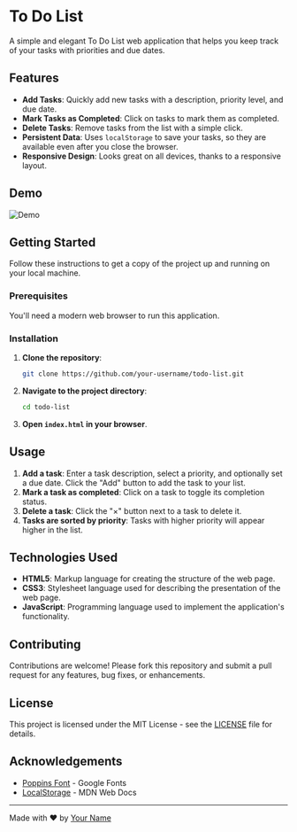 # To Do List

A simple and elegant To Do List web application that helps you keep track of your tasks with priorities and due dates.

## Features

- **Add Tasks**: Quickly add new tasks with a description, priority level, and due date.
- **Mark Tasks as Completed**: Click on tasks to mark them as completed.
- **Delete Tasks**: Remove tasks from the list with a simple click.
- **Persistent Data**: Uses `localStorage` to save your tasks, so they are available even after you close the browser.
- **Responsive Design**: Looks great on all devices, thanks to a responsive layout.

## Demo

![Demo](demo.gif)

## Getting Started

Follow these instructions to get a copy of the project up and running on your local machine.

### Prerequisites

You'll need a modern web browser to run this application.

### Installation

1. **Clone the repository**:
    ```bash
    git clone https://github.com/your-username/todo-list.git
    ```

2. **Navigate to the project directory**:
    ```bash
    cd todo-list
    ```

3. **Open `index.html` in your browser**.

## Usage

1. **Add a task**: Enter a task description, select a priority, and optionally set a due date. Click the "Add" button to add the task to your list.
2. **Mark a task as completed**: Click on a task to toggle its completion status.
3. **Delete a task**: Click the "×" button next to a task to delete it.
4. **Tasks are sorted by priority**: Tasks with higher priority will appear higher in the list.


## Technologies Used

- **HTML5**: Markup language for creating the structure of the web page.
- **CSS3**: Stylesheet language used for describing the presentation of the web page.
- **JavaScript**: Programming language used to implement the application's functionality.

## Contributing

Contributions are welcome! Please fork this repository and submit a pull request for any features, bug fixes, or enhancements.

## License

This project is licensed under the MIT License - see the [LICENSE](LICENSE) file for details.

## Acknowledgements

- [Poppins Font](https://fonts.google.com/specimen/Poppins) - Google Fonts
- [LocalStorage](https://developer.mozilla.org/en-US/docs/Web/API/Window/localStorage) - MDN Web Docs

---

Made with ❤️ by [Your Name](https://github.com/your-username)


